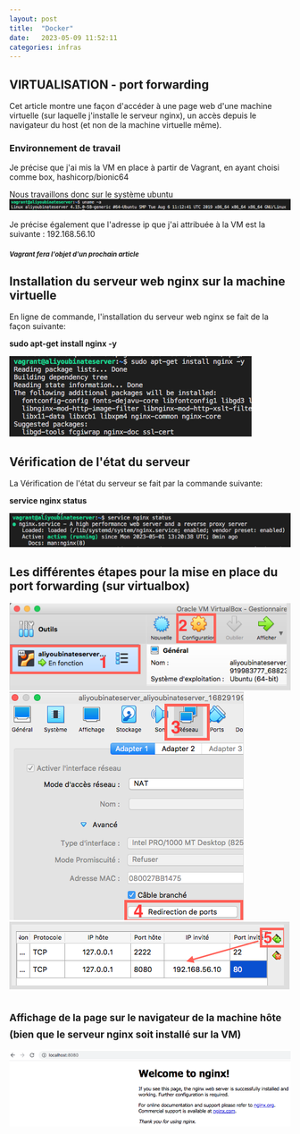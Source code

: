 ```yaml
---
layout: post
title:  "Docker"
date:   2023-05-09 11:52:11
categories: infras
---
```


## VIRTUALISATION - port forwarding
Cet article montre une façon d'accéder à une page web d'une machine virtuelle (sur laquelle j'installe le serveur nginx), un accès depuis le navigateur du host (et non de la machine virtuelle même).

### Environnement de travail
Je précise que j'ai mis la VM en place à partir de Vagrant, en ayant choisi comme box, hashicorp/bionic64

Nous travaillons donc sur le système ubuntu
<img src="https://raw.githubusercontent.com/abiForSofteam/virtualisation/main/vm_system.png">

Je précise également que l'adresse ip que j'ai attribuée à la VM est la suivante : 
192.168.56.10

<sub>***Vagrant fera l'objet d'un prochain article***</sub>

## Installation du serveur web nginx sur la machine virtuelle
En ligne de commande, l'installation du serveur web nginx se fait de la façon suivante:  

**sudo apt-get install nginx -y**

<img src="https://raw.githubusercontent.com/abiForSofteam/virtualisation/main/nginx_install.png">


## Vérification de l'état du serveur
La Vérification de l'état du serveur se fait par la commande suivante:  

**service nginx status**

<img src="https://raw.githubusercontent.com/abiForSofteam/virtualisation/main/nginx_status.png">

## Les différentes étapes pour la mise en place du port forwarding (sur virtualbox)
<img src="https://raw.githubusercontent.com/abiForSofteam/virtualisation/main/img1.png">

<img src="https://raw.githubusercontent.com/abiForSofteam/virtualisation/master/img2.png">

<img src="https://raw.githubusercontent.com/abiForSofteam/virtualisation/master/img3.png">



## <sub> Affichage de la page sur le navigateur de la machine hôte (bien que le serveur nginx soit installé sur la VM) </sub> 

<img src="https://raw.githubusercontent.com/abiForSofteam/virtualisation/main/nginx_from_host_browser.png">
